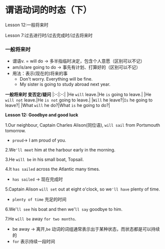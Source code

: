 # 谓语动词的时态（下）

Lesson 12:一般将来时

Lesson 7:过去进行时/过去完成时/过去将来时

### 一般将来时
* 谓语v. = will do -> 多半指临时决定，包含个人意愿（区别可以不记）
* am/is/are going to do -> 事先有计划、打算好的（区别可以不记）
* 用法：表示(现在的)将来的事
  * Don't worry. Everything will be fine.
  * My sister is going to study abroad next year.

**一般将来时 变否定/疑问**
|:-:|:-:|
|He `will` leave.|He `is` going to leave.|
|He `will not` leave.|He `is not` going to leave.|
|`Will` he leave?|`Is` he going to leave?|
|What `will` he do?|What `is` he going to do?|

**Lesson 12: Goodbye and good luck**

1.Our neighbour, Captain Charles Alison(同位语), `will sail` from Portsmouth tomorrow.
  * `proud`-> I am proud of you.

2.We`'ll meet` him at the harbour early in the morning.

3.He `will be` in his small boat, Topsail.

4.It `has sailed` across the Atlantic many times.
  * `has sailed` -> 现在完成时

5.Captain Alison `will set` out at eight o'clock, so we`'ll have` plenty of time.
  * `plenty of time` 充足的时间

6.We'`ll see` his boat and then we'`ll say` goodbye to him.

7.He `will be` away `for two months`.
  * be away -> 离开,`be` 动词的词组通常表示出于某种状态，而状态都是可以持续的
  * `for` 表示持续一段时间
